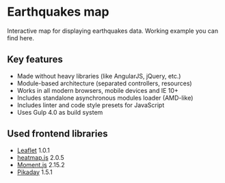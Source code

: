 Earthquakes map
===============

Interactive map for displaying earthquakes data.
Working example you can find here.

Key features
------------

* Made without heavy libraries (like AngularJS, jQuery, etc.)
* Module-based architecture (separated controllers, resources)
* Works in all modern browsers, mobile devices and IE 10+
* Includes standalone asynchronous modules loader (AMD-like)
* Includes linter and code style presets for JavaScript
* Uses Gulp 4.0 as build system

Used frontend libraries
-----------------------

* [Leaflet] 1.0.1
* [heatmap.js] 2.0.5
* [Moment.js] 2.15.2
* [Pikaday] 1.5.1

[Leaflet]: https://github.com/Leaflet/Leaflet
[heatmap.js]: https://github.com/pa7/heatmap.js
[Moment.js]: https://github.com/moment/moment/
[Pikaday]: https://github.com/dbushell/Pikaday
